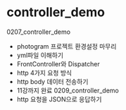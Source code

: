 # controller_demo
0207_controller_demo
- photogram 프로젝트 환경설정 마무리 
- yml파일 이해하기
- FrontController와 Dispatcher
- http 4가지 요청 방식
- http body 데이터 전송하기
- 11강까지 완료 
0209_controller_demo
- http 요청을 JSON으로 응답하기

